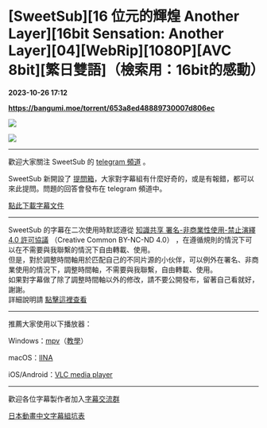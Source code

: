 # [SweetSub][16 位元的輝煌 Another Layer][16bit Sensation: Another Layer][04][WebRip][1080P][AVC 8bit][繁日雙語]（檢索用：16bit的感動）

**2023-10-26 17:12**

**https://bangumi.moe/torrent/653a8ed48889730007d806ec**

![](https://p.sda1.dev/13/9930593ab25bb1f86e18e74d36086b0a/16%20bit%20sensation%20-%202.png)

![](https://i.loli.net/2020/05/21/SkZWXrC5aIwNGof.png)

* * *

歡迎大家關注 SweetSub 的 [telegram 頻道](https://t.me/SweetSub) 。

SweetSub 新開設了 [提問箱](https://marshmallow-qa.com/sweetsub)，大家對字幕組有什麼好奇的，或是有報錯，都可以來此提問。問題的回答會發布在 telegram 頻道中。

[點此下載字幕文件](https://github.com/SweetSub/SweetSub)

* * *

SweetSub 的字幕在二次使用時默認遵從 [知識共享 署名-非商業性使用-禁止演繹 4.0 許可協議](https://creativecommons.org/licenses/by-nc-nd/4.0/) （Creative Common BY-NC-ND 4.0） ，在遵循規則的情況下可以在不需要與我聯繫的情況下自由轉載、使用。  
但是，對於調整時間軸用於匹配自己的不同片源的小伙伴，可以例外在署名、非商業使用的情況下，調整時間軸，不需要與我聯繫，自由轉載、使用。  
如果對字幕做了除了調整時間軸以外的修改，請不要公開發布，留著自己看就好，謝謝。  
詳細說明請 [點擊這裡查看](https://github.com/SweetSub/SweetSub#%E8%BD%AC%E8%BD%BD%E5%8F%8A%E5%86%8D%E5%88%A9%E7%94%A8%E8%AF%B4%E6%98%8E)

* * *

推薦大家使用以下播放器：

Windows：[mpv](https://mpv.io/)（[教學](https://vcb-s.com/archives/7594)）

macOS：[IINA](https://iina.io/)

iOS/Android：[VLC media player](https://www.videolan.org/vlc/)

* * *

歡迎各位字幕製作者加入[字幕交流群](https://t.me/FansubNexus)

[日本動畫中文字幕組坑表](https://tinyurl.com/cnfansub)